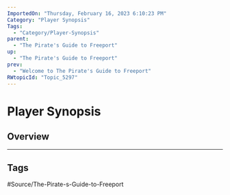 ```yaml
---
ImportedOn: "Thursday, February 16, 2023 6:10:23 PM"
Category: "Player Synopsis"
Tags:
  - "Category/Player-Synopsis"
parent:
  - "The Pirate's Guide to Freeport"
up:
  - "The Pirate's Guide to Freeport"
prev:
  - "Welcome to The Pirate's Guide to Freeport"
RWtopicId: "Topic_5297"
---
```

# Player Synopsis
## Overview

---
## Tags
#Source/The-Pirate-s-Guide-to-Freeport

